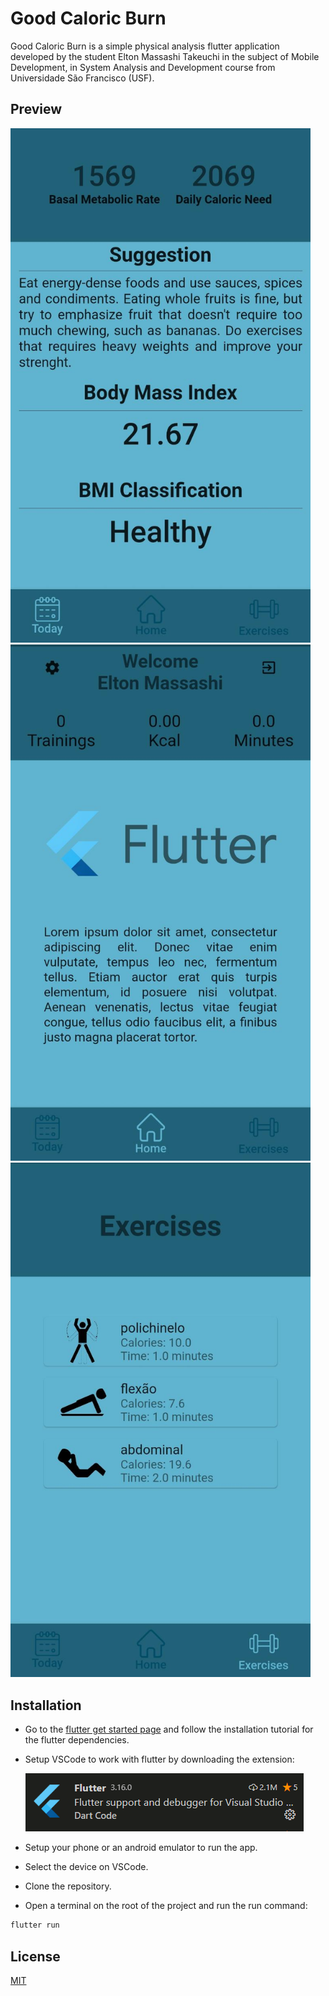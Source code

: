 # Good Caloric Burn

Good Caloric Burn is a simple physical analysis flutter application developed by the student Elton Massashi Takeuchi in the subject of Mobile Development, in System Analysis and Development course from Universidade São Francisco (USF).

## Preview

<img src="./assets/images/data_screen.jpeg" width="480">
<img src="./assets/images/home_screen.jpeg" width="480">
<img src="./assets/images/exercise_screen.jpeg" width="480">

## Installation

- Go to the [flutter get started page](https://flutter.dev/docs/get-started/install) and follow the installation tutorial for the flutter dependencies.
- Setup VSCode to work with flutter by downloading the extension: 

    ![image1](./assets/images/extension.png)
- Setup your phone or an android emulator to run the app.
- Select the device on VSCode.
- Clone the repository.
- Open a terminal on the root of the project and run the run command:

```bash
flutter run
```

## License
[MIT](./LICENSE)
